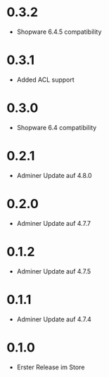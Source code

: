 # 0.3.2

* Shopware 6.4.5 compatibility

# 0.3.1

* Added ACL support

# 0.3.0

* Shopware 6.4 compatibility

# 0.2.1

* Adminer Update auf 4.8.0

# 0.2.0

* Adminer Update auf 4.7.7

# 0.1.2

* Adminer Update auf 4.7.5

# 0.1.1

* Adminer Update auf 4.7.4


# 0.1.0

* Erster Release im Store
